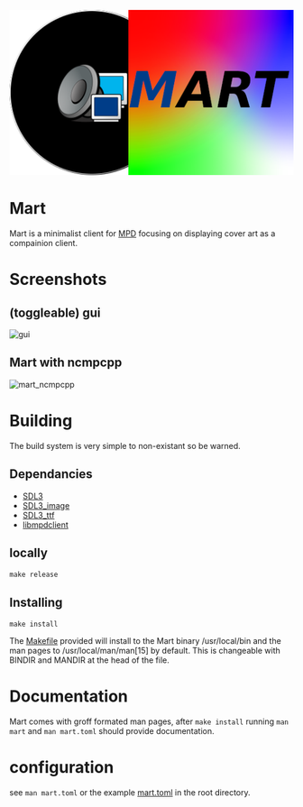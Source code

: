 ![logo](https://github.com/Matt-PC0/Mart/blob/main/logo.png?raw=true)
# Mart
Mart is a minimalist client for [MPD](https://www.musicpd.org/) focusing on displaying cover art as a compainion client.

# Screenshots
## (toggleable) gui
![gui](https://github.com/Matt-PC0/Mart/blob/main/screen-shots/gui.GIF?raw=true)
## Mart with ncmpcpp
![mart_ncmpcpp](https://github.com/user-attachments/assets/1d6a19f4-d558-4fb3-a053-7949c3c8bad6)

# Building
The build system is very simple to non-existant so be warned.
## Dependancies
* [SDL3](https://github.com/libsdl-org/SDL)
* [SDL3_image](https://github.com/libsdl-org/SDL_image)
* [SDL3_ttf](https://github.com/libsdl-org/SDL_ttf)
* [libmpdclient](https://www.musicpd.org/libs/libmpdclient/)
## locally
```
make release
```
## Installing
```
make install
```
The [Makefile](https://github.com/Matt-PC0/Mart/blob/main/Makefile) provided will install to the Mart binary /usr/local/bin and the man pages to /usr/local/man/man[15] by default.
This is changeable with BINDIR and MANDIR at the head of the file.

# Documentation
Mart comes with groff formated man pages, after `make install` running `man mart` and `man mart.toml` should provide documentation.
# configuration
see `man mart.toml` or the example [mart.toml](https://github.com/Matt-PC0/Mart/blob/main/mart.toml) in the root directory.
